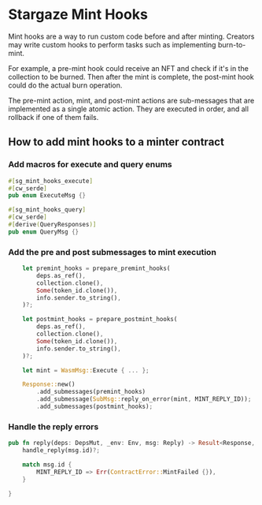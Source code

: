 # Stargaze Mint Hooks

Mint hooks are a way to run custom code before and after minting. Creators may write custom hooks to perform tasks such as implementing burn-to-mint.

For example, a pre-mint hook could receive an NFT and check if it's in the collection to be burned. Then after the mint is complete, the post-mint hook could do the actual burn operation.

The pre-mint action, mint, and post-mint actions are sub-messages that are implemented as a single atomic action. They are executed in order, and all rollback if one of them fails.

## How to add mint hooks to a minter contract

### Add macros for execute and query enums

```rs
#[sg_mint_hooks_execute]
#[cw_serde]
pub enum ExecuteMsg {}

#[sg_mint_hooks_query]
#[cw_serde]
#[derive(QueryResponses)]
pub enum QueryMsg {}
```

### Add the pre and post submessages to mint execution

```rs
    let premint_hooks = prepare_premint_hooks(
        deps.as_ref(),
        collection.clone(),
        Some(token_id.clone()),
        info.sender.to_string(),
    )?;

    let postmint_hooks = prepare_postmint_hooks(
        deps.as_ref(),
        collection.clone(),
        Some(token_id.clone()),
        info.sender.to_string(),
    )?;

    let mint = WasmMsg::Execute { ... };

    Response::new()
        .add_submessages(premint_hooks)
        .add_submessage(SubMsg::reply_on_error(mint, MINT_REPLY_ID));
        .add_submessages(postmint_hooks);
```

### Handle the reply errors

```rs
pub fn reply(deps: DepsMut, _env: Env, msg: Reply) -> Result<Response, ContractError> {
    handle_reply(msg.id)?;

    match msg.id {
        MINT_REPLY_ID => Err(ContractError::MintFailed {}),
    }

}
```
